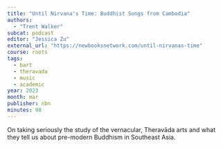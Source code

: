 ```yaml
---
title: "Until Nirvana's Time: Buddhist Songs from Cambodia"
authors:
  - "Trent Walker"
subcat: podcast
editor: "Jessica Zu"
external_url: "https://newbooksnetwork.com/until-nirvanas-time"
course: roots
tags:
  - bart
  - theravada
  - music
  - academic
year: 2023
month: mar
publisher: nbn
minutes: 98
---
```


On taking seriously the study of the vernacular, Theravāda arts and what they tell us about pre-modern Buddhism in Southeast Asia.
